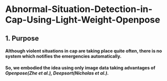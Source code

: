 # Abnormal-Situation-Detection-in-Cap-Using-Light-Weight-Openpose


## 1. Purpose



 #### Although violent situations in cap are taking place quite often, there is no system which notifies the emergencies automatically.   
 #### So, we embodied the idea using only image data taking advantages of ***Openpose(Zhe et al.), Deepsort(Nicholas et al.).*** 
